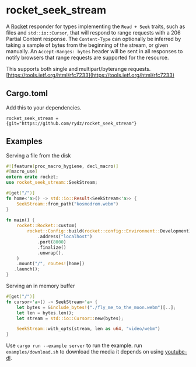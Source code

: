 # rocket_seek_stream
A [Rocket](https://github.com/SergioBenitez/Rocket) responder for types implementing the `Read + Seek` traits, such as files and `std::io::Cursor`, that will respond to range requests with a 206 Partial Content response. The `Content-Type` can optionally be inferred by taking a sample of bytes from the beginning of the stream, or given manually. An `Accept-Ranges: bytes` header will be sent in all responses to notify browsers that range requests are supported for the resource.

This supports both single and multipart/byterange requests.
[https://tools.ietf.org/html/rfc7233](https://tools.ietf.org/html/rfc7233)

## Cargo.toml
Add this to your dependencies.

```
rocket_seek_stream = {git="https://github.com/rydz/rocket_seek_stream"}
```

## Examples
Serving a file from the disk

```rust
#![feature(proc_macro_hygiene, decl_macro)]
#[macro_use]
extern crate rocket;
use rocket_seek_stream::SeekStream;

#[get("/")]
fn home<'a>() -> std::io::Result<SeekStream<'a>> {
    SeekStream::from_path("kosmodrom.webm")
}
 
fn main() {
    rocket::Rocket::custom(
        rocket::Config::build(rocket::config::Environment::Development)
            .address("localhost")
            .port(8000)
            .finalize()
            .unwrap(),
    )
    .mount("/", routes![home])
   .launch();
}
```

Serving an in memory buffer
```rust
#[get("/")]
fn cursor<'a>() -> SeekStream<'a> {
    let bytes = &include_bytes!("./fly_me_to_the_moon.webm")[..];
    let len = bytes.len();
    let stream = std::io::Cursor::new(bytes);

    SeekStream::with_opts(stream, len as u64, "video/webm")
}
```

Use `cargo run --example server` to run the example. run `examples/download.sh` to download the media it depends on using [youtube-dl](https://github.com/ytdl-org/youtube-dl).